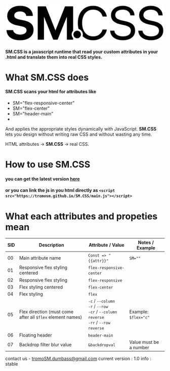 ![just a logo.](https://github.com/tromoSM/SM.CSS/blob/main/logo.xss.png?raw=true)

#### **SM.CSS** is a javascript runtime that read your custom attributes in your .html and translate them into real CSS styles.

# What **SM.CSS** does 
#### SM.CSS scans your html for attributes like 
- SM="flex-responsive-center"
- SM="flex-center"
- SM="header-main"
- 
And applies the appropriate styles dynamically with JavaScript.
**SM.CSS** lets you design without writing raw CSS and without wasting any time.

HTML attributes → **SM.CSS** → real CSS.

# How to use **SM.CSS**
#### you can get the latest version [here](https://github.com/tromoSM/SM.CSS/blob/main/main.js)
#### or you can link the js in you html directly as ```<script src="https://tromosm.github.io/SM.CSS/main.js"></script>```

# What each attributes and propeties mean

| SID  | Description                                 | Attribute / Value            | Notes / Example |
|-----|---------------------------------------------|-------------------------------|-----------------|
| 00  | Main attribute name                         | `Const => "{{attr}}"`         | `SM=""` |
| 01  | Responsive flex styling centered            | `flex-responsive-center`      |                 |
| 02  | Responsive flex styling                     | `flex-responsive`             |                 |
| 03  | Flex styling centered                       | `flex-center`                 |                 |
| 04  | Flex styling                                | `flex`                        |                 |
| 05  | Flex direction (must come after all `$flex` element names) | `-c` / `--column`<br>`-r` / `--row`<br>`-cr` / `--column reverse`<br>`-rr` / `--row reverse` | Example: `$flex="c"` |
| 06  | Floating header                             | `header-main`                 |                 |
| 07  | Backdrop filter blur value                  | `&backdropval`                | Value must be a number |

contact us - tromoSM.dumbass@gmail.com
current version : 1.0
info : stable
